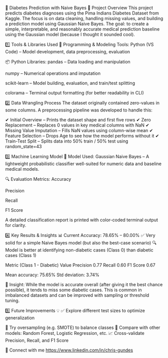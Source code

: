 🧬 Diabetes Prediction with Naive Bayes 📌 Project Overview This project predicts diabetes diagnoses using the Pima Indians Diabetes Dataset from Kaggle. The focus is on data cleaning, handling missing values, and building a prediction model using Gaussian Naive Bayes. The goal: to create a simple, interpretable, and reasonably accurate medical prediction baseline using the Gaussian model (because I thought it sounded cool).

1️⃣ Tools & Libraries Used 🔧 Programming & Modeling Tools: Python (VS Code) – Model development, data preprocessing, evaluation

📦 Python Libraries: pandas – Data loading and manipulation

numpy – Numerical operations and imputation

scikit-learn – Model building, evaluation, and train/test splitting

colorama – Terminal output formatting (for better readability in CLI)

2️⃣ Data Wrangling Process The dataset originally contained zero-values in some columns. A preprocessing pipeline was developed to handle this:

✔ Initial Overview – Prints the dataset shape and first five rows ✔ Zero Replacement – Replaces 0 values in key medical columns with NaN ✔ Missing Value Imputation – Fills NaN values using column-wise mean ✔ Feature Selection – Drops Age to see how the model performs without it ✔ Train-Test Split – Splits data into 50% train / 50% test using random_state=43

3️⃣ Machine Learning Model 🤖 Model Used: Gaussian Naive Bayes – A lightweight probabilistic classifier well-suited for numeric data and baseline medical models.

🔍 Evaluation Metrics: Accuracy

Precision

Recall

F1 Score

A detailed classification report is printed with color-coded terminal output for clarity.

4️⃣ Key Results & Insights 📊 Current Accuracy: 78.65% – 80.00% ✅ Very solid for a simple Naive Bayes model (but also the best-case scenario) 🔍 Model is better at identifying non-diabetic cases (Class 0) than diabetic cases (Class 1)

Metric (Class 1 - Diabetic) Value Precision 0.77 Recall 0.60 F1 Score 0.67

Mean accuracy: 75.65% Std deviation: 3.74%

🔹 Insight: While the model is accurate overall (after giving it the best chance possible), it tends to miss some diabetic cases. This is common in imbalanced datasets and can be improved with sampling or threshold tuning.

5️⃣ Future Improvements 💡 ✅ Explore different test sizes to optimize generalization

🔄 Try oversampling (e.g. SMOTE) to balance classes 🧪 Compare with other models: Random Forest, Logistic Regression, etc. 📈 Cross-validate Precision, Recall, and F1 Score

🔗 Connect with me https://www.linkedin.com/in/chris-gundes
